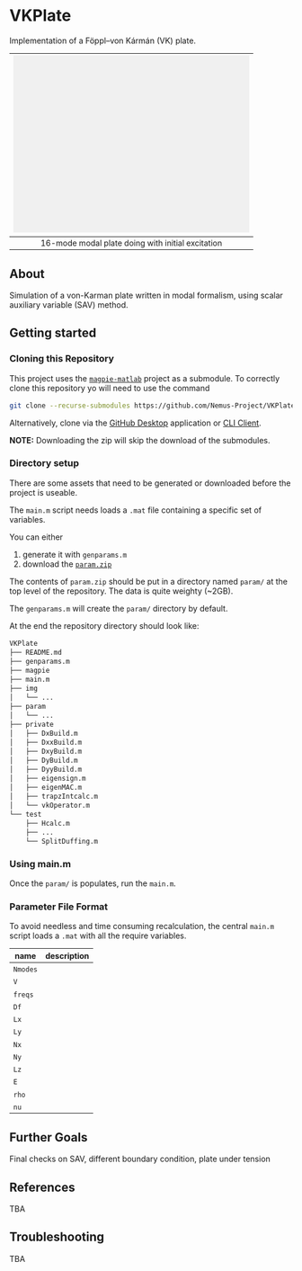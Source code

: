 # VKPlate

Implementation of a Föppl–von Kármán (VK) plate.

| ![16-mode modal plate doing with initial excitation](./img/modeplate.gif) |
| :-----------------------------------------------------------------------: |
|             16-mode modal plate doing with initial excitation             |

## About

Simulation of a von-Karman plate written in modal formalism, using scalar auxiliary variable (SAV) method.

## Getting started

### Cloning this Repository

This project uses the [`magpie-matlab`](https://github.com/Nemus-Project/magpie-matlab) project as a submodule. To correctly clone this repository yo will need to use the command

```sh
git clone --recurse-submodules https://github.com/Nemus-Project/VKPlate
```

Alternatively, clone via the [GitHub Desktop](https://github.com/apps/desktop) application or [CLI Client](https://cli.github.com).

**NOTE:** Downloading the zip will skip the download of the submodules. 

### Directory setup

There are some assets that need to be generated or downloaded before the project is useable.

The `main.m` script needs loads a `.mat` file containing a specific set of variables. 

You can either 

1. generate it with `genparams.m` 
2. download the [`param.zip`](https://github.com/Nemus-Project/VKPlate/releases/download/0.2.0/param.zip)

The contents of `param.zip` should be put in a directory named `param/` at the top level of the repository. The data is quite weighty (~2GB).

The `genparams.m` will create the `param/` directory by default.

At the end the repository directory should look like:

```tree
VKPlate
├── README.md
├── genparams.m
├── magpie
├── main.m
├── img
│   └── ...
├── param
│   └── ...
├── private
│   ├── DxBuild.m
│   ├── DxxBuild.m
│   ├── DxyBuild.m
│   ├── DyBuild.m
│   ├── DyyBuild.m
│   ├── eigensign.m
│   ├── eigenMAC.m
│   ├── trapzIntcalc.m
│   └── vkOperator.m
└── test
    ├── Hcalc.m
    ├── ...
    └── SplitDuffing.m
```


### Using main.m

Once the `param/` is populates, run the `main.m`.

### Parameter File Format

To avoid needless and time consuming recalculation, the central `main.m` script loads 
a `.mat` with all the require variables.

| name     | description |
| -------- | ----------- |
| `Nmodes` |             |
| `V`      |             |
| `freqs`  |             |
| `Df`     |             |
| `Lx`     |             |
| `Ly`     |             |
| `Nx`     |             |
| `Ny`     |             |
| `Lz`     |             |
| `E`      |             |
| `rho`    |             |
| `nu`     |             |

## Further Goals

Final checks on SAV, different boundary condition, plate under tension

## References

TBA

## Troubleshooting

TBA